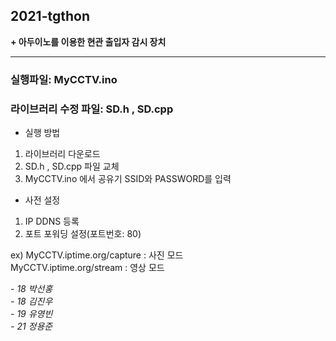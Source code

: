 ## 2021-tgthon

__+ 아두이노를 이용한 현관 출입자 감시 장치__

------------------------

### 실행파일: MyCCTV.ino
### 라이브러리 수정 파일: SD.h , SD.cpp

* 실행 방법
1. 라이브러리 다운로드
2. SD.h , SD.cpp 파일 교체
3. MyCCTV.ino 에서 공유기 SSID와 PASSWORD를 입력

* 사전 설정
1. IP DDNS 등록
2. 포트 포워딩 설정(포트번호: 80) 


ex) MyCCTV.iptime.org/capture  : 사진 모드  
    MyCCTV.iptime.org/stream   : 영상 모드

_- 18 박선홍_ <br />
_- 18 김진우_ <br />
_- 19 유영빈_ <br />
_- 21 정용준_
